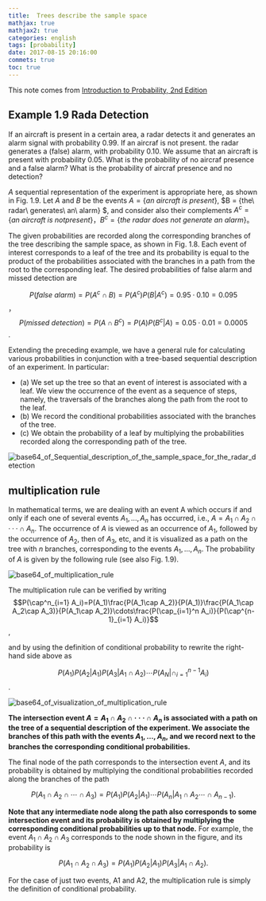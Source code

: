 ```yaml
---
title:  Trees describe the sample space 
mathjax: true
mathjax2: true
categories: english
tags: [probability]
date: 2017-08-15 20:16:00
commets: true
toc: true
---
```


This note comes from [Introduction to Probability, 2nd Edition](http://www.athenasc.com/probbook.html)

## Example 1.9 Rada Detection 

If an aircraft is present in a certain area, a radar detects it and generates an alarm signal with probability 0.99. If an aircraf is not present. the radar generates a (false) alarm, with probability 0.10. We assume that an aircraft is present with probability 0.05. What is the probability of no aircraf presence and a false alarm? What is the probability of aircraf presence and no detection?

$A$ sequential representation of the experiment is appropriate here, as shown in Fig. 1.9. Let $A$ and $B$ be the events $A = \{an\ aircraft\ is\ present\}$, $B = \{the\ radar\ generates\ an\ alarm\} $, and consider also their complements $A^c=\{an\ aircraft\ is\ not present\}$$，$$B^c=\{the\ radar\ does\ not\ generate\ an\ alarm\}$。

The given probabilities are recorded along the corresponding branches of the tree describing the sample space, as shown in Fig. 1.8. Each event of interest corresponds to a leaf of the tree and its probability is equal to the product of the probabilities associated with the branches in a path from the root to the corresponding leaf. The desired probabilities of false alarm and missed detection are

$$P(false\ alarm) = P(A^c ∩ B) = P(A^c)P(B | A^c) = 0.95 · 0.10 = 0.095$$，
$$P(missed\ detection) = P(A ∩ B^c) = P(A)P(B^c | A) = 0.05 · 0.01 = 0.0005$$. 

Extending the preceding example, we have a general rule for calculating various probabilities in conjunction with a tree-based sequential description of an experiment. In particular:

-   (a) We set up the tree so that an event of interest is associated with a leaf. We view the occurrence of the event as a sequence of steps, namely, the traversals of the branches along the path from the root to the leaf.
-   (b) We record the conditional probabilities associated with the branches of the tree.
-   (c) We obtain the probability of a leaf by multiplying the probabilities recorded along the corresponding path of the tree. 

![base64_of_Sequential_description_of_the_sample_space_for_the_radar_detection](http://pt8q6wt5q.bkt.clouddn.com/gitpage/introduction-to-probability/trees_describe_the_sample_space/1.png)

## multiplication rule

In mathematical terms, we are dealing with an event A which occurs if and only if each one of several events $A_1, . . . , A_n$ has occurred, i.e., $A = A_1 ∩ A_2 ∩ · · · ∩ A_n$. The occurrence of $A$ is viewed as an occurrence of $A_1$, followed by the occurrence of $A_2$, then of $A_3$, etc, and it is visualized as a path on the tree with $n$ branches, corresponding to the events $A_1, . . . , A_n$. The probability of $A$ is given by the following rule (see also Fig. 1.9). 

![base64_of_multiplication_rule](http://pt8q6wt5q.bkt.clouddn.com/gitpage/introduction-to-probability/trees_describe_the_sample_space/2.png)

The multiplication rule can be verified by writing
$$P(\cap^n_{i=1} A_i)=P(A_1)\frac{P(A_1\cap A_2)}{P(A_1)}\frac{P(A_1\cap A_2\cap A_3)}{P(A_1\cap A_2)}\cdots\frac{P(\cap_{i=1}^n A_i)}{P(\cap^{n-1}_{i=1} A_i)}$$,

and by using the definition of conditional probability to rewrite the right-hand side above as

$$P(A_1)P(A_2|A_1)P(A_3|A_1\cap A_2)\cdots P(A_N|\cap^{n-1}_{i=1} A_i)$$.

![base64_of_visualization_of_multiplication_rule](http://pt8q6wt5q.bkt.clouddn.com/gitpage/introduction-to-probability/trees_describe_the_sample_space/3.png)

**The intersection event $A = A_1∩A_2∩· · ·∩A_n$ is associated with a path on the tree of a sequential description of the experiment. We associate the branches of this path with the events $A_1, . . . , A_n$, and we record next to the branches the corresponding conditional probabilities.**

The final node of the path corresponds to the intersection event $A$, and its probability is obtained by multiplying the conditional probabilities recorded along the branches of the path 

$$P(A_1\cap A_2\cap\cdots\cap A_3)=P(A_1)P(A_2|A_1)\cdots P(A_n|A_1\cap A_2\cdots \cap A_{n-1}).$$

**Note that any intermediate node along the path also corresponds to some intersection event and its probability is obtained by multiplying the corresponding conditional probabilities up to that node.** For example, the event $A_1 ∩ A_2 ∩ A_3$ corresponds to the node shown in the figure, and its probability is 

$$P(A_1\cap A_2\cap A_3)=P(A_1)P(A_2|A_1)P(A_3|A_1\cap A_2).$$

For the case of just two events, A1 and A2, the multiplication rule is simply the definition of conditional probability. 


